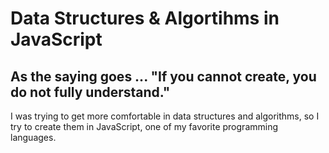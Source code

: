 # Data Structures & Algortihms in JavaScript

## As the saying goes ... "If you cannot create, you do not fully understand."

I was trying to get more comfortable in data structures and algorithms, so I try to create them in JavaScript, one of my favorite programming languages.
